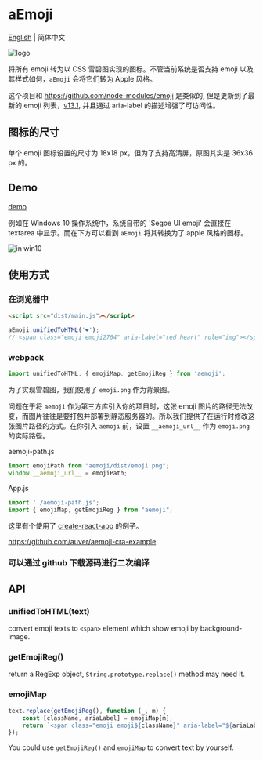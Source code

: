 # aEmoji

[English](./README.md) | 简体中文

![logo](https://repository-images.githubusercontent.com/306268570/f0d45c00-1888-11eb-874c-b29f8544697d)

将所有 emoji 转为以 CSS 雪碧图实现的图标。不管当前系统是否支持 emoji 以及其样式如何，`aEmoji` 会将它们转为 Apple 风格。

这个项目和 https://github.com/node-modules/emoji 是类似的, 但是更新到了最新的 emoji 列表，[v13.1](https://unicode.org/emoji/charts/index.html), 并且通过 aria-label 的描述增强了可访问性。

## 图标的尺寸

单个 emoji 图标设置的尺寸为 18x18 px，但为了支持高清屏，原图其实是 36x36 px 的。

## Demo

[demo](https://auver.github.io/aemoji/demo/)

例如在 Windows 10 操作系统中，系统自带的 'Segoe UI emoji' 会直接在 textarea 中显示。而在下方可以看到 `aEmoji` 将其转换为了 apple 风格的图标。

![in win10](https://user-images.githubusercontent.com/6441838/96964620-5ea51e80-153d-11eb-9a90-e49a35d6d556.png)

## 使用方式

### 在浏览器中

```html
<script src="dist/main.js"></script>
```

```js
aEmoji.unifiedToHTML('❤');
// <span class="emoji emoji2764" aria-label="red heart" role="img"></span>
```

### webpack

```js
import unifiedToHTML, { emojiMap, getEmojiReg } from 'aemoji';
```

为了实现雪碧图，我们使用了 `emoji.png` 作为背景图。

问题在于将 `aemoji` 作为第三方库引入你的项目时，这张 emoji 图片的路径无法改变，而图片往往是要打包并部署到静态服务器的。所以我们提供了在运行时修改这张图片路径的方式。在你引入 `aemoji` 前，设置 `__aemoji_url__` 作为 `emoji.png` 的实际路径。

aemoji-path.js

```js
import emojiPath from "aemoji/dist/emoji.png";
window.__aemoji_url__ = emojiPath;
```

App.js

```js
import './aemoji-path.js';
import { emojiMap, getEmojiReg } from "aemoji";
```

这里有个使用了 [create-react-app](https://create-react-app.dev/) 的例子。

https://github.com/auver/aemoji-cra-example

### 可以通过 github 下载源码进行二次编译

## API

### unifiedToHTML(text)

convert emoji texts to `<span>` element which show emoji by background-image.

### getEmojiReg()

return a RegExp object, `String.prototype.replace()` method may need it.

### emojiMap

```js
text.replace(getEmojiReg(), function (_, m) {
    const [className, ariaLabel] = emojiMap[m];
    return `<span class="emoji emoji${className}" aria-label="${ariaLabel}" role="img"></span>`;
});
```

You could use `getEmojiReg()` and `emojiMap` to convert text by yourself.
